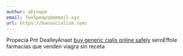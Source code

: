```yaml
---
author: aDjoupe
email: TexSpeaps@aemail.xyz
url: https://bansocialism.com/
---
```


Propecia Pnt  DealleyAnaet <a href=https://bansocialism.com/>buy generic cialis online safely</a> seroEffole farmacias que venden viagra sin receta 